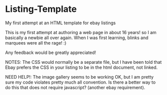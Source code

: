 # Listing-Template
My first attempt at an HTML template for ebay listings

This is my first attempt at authoring a web page in about 16 years! so I am basically a newbie all over again. When I was first learning, blinks and marquees were all the rage! :)

Any feedback would be greatly appreciated!

NOTES:
The CSS would normally be a separate file, but I have been told that Ebay prefers the CSS in your listing to be in the html document, not linked.

NEED HELP!:  The image gallery seems to be working OK, but I am pretty sure my code violates pretty much all convention.  Is there a better way to do this that does not require javascript?  (another ebay requirement).
